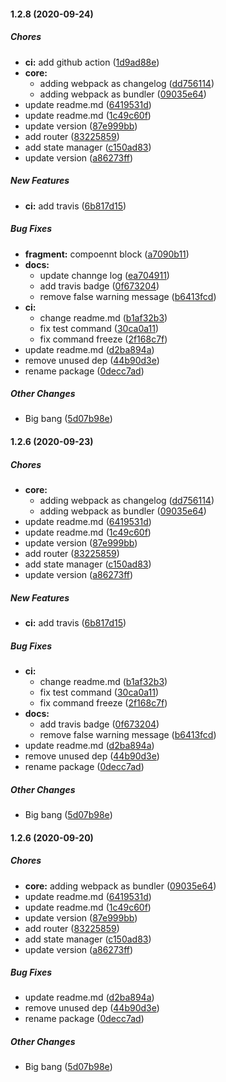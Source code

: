 #### 1.2.8 (2020-09-24)

##### Chores

* **ci:**  add github action ([1d9ad88e](https://github.com/AbderrahimSoubaiElidrissi/web-merge/commit/1d9ad88e3d7d22df1e5039f69cd8bceb35dc4ea6))
* **core:**
  *  adding webpack as changelog ([dd756114](https://github.com/AbderrahimSoubaiElidrissi/web-merge/commit/dd7561142680fd74efbb52e00d9597edd96cd9d0))
  *  adding webpack as bundler ([09035e64](https://github.com/AbderrahimSoubaiElidrissi/web-merge/commit/09035e64243791b8a380150f98761f24de3b86e9))
*  update readme.md ([6419531d](https://github.com/AbderrahimSoubaiElidrissi/web-merge/commit/6419531df656953c1c7f41959f31a6eb60f59fc2))
*  update readme.md ([1c49c60f](https://github.com/AbderrahimSoubaiElidrissi/web-merge/commit/1c49c60fd51217d86525aeb228f259af27bf03ae))
*  update version ([87e999bb](https://github.com/AbderrahimSoubaiElidrissi/web-merge/commit/87e999bb06ebf4ed72ed2b0db39f1ce71033f791))
*  add router ([83225859](https://github.com/AbderrahimSoubaiElidrissi/web-merge/commit/8322585944e7c03cc3555c02c463f533fa710659))
*  add state manager ([c150ad83](https://github.com/AbderrahimSoubaiElidrissi/web-merge/commit/c150ad83c21f48e2e3c9a8f63af00f84ba7f8979))
*  update version ([a86273ff](https://github.com/AbderrahimSoubaiElidrissi/web-merge/commit/a86273ff7651935cca0305bb1d77dd2d4af090d2))

##### New Features

* **ci:**  add travis ([6b817d15](https://github.com/AbderrahimSoubaiElidrissi/web-merge/commit/6b817d154f572c88139a0e70ef72d512c82429a0))

##### Bug Fixes

* **fragment:**  compoennt block ([a7090b11](https://github.com/AbderrahimSoubaiElidrissi/web-merge/commit/a7090b1148979451e7312a120fd0a5cf9e328226))
* **docs:**
  *  update channge log ([ea704911](https://github.com/AbderrahimSoubaiElidrissi/web-merge/commit/ea7049114be265a993f4c9e5379dbe517cbb0513))
  *  add travis badge ([0f673204](https://github.com/AbderrahimSoubaiElidrissi/web-merge/commit/0f673204448c844d44fb9093fcde7ebcc450433a))
  *  remove false warning message ([b6413fcd](https://github.com/AbderrahimSoubaiElidrissi/web-merge/commit/b6413fcdd1f838e99a1db20fe713d788cf0323b8))
* **ci:**
  *  change readme.md ([b1af32b3](https://github.com/AbderrahimSoubaiElidrissi/web-merge/commit/b1af32b39106af6713d38336a81acf15a1905786))
  *  fix test command ([30ca0a11](https://github.com/AbderrahimSoubaiElidrissi/web-merge/commit/30ca0a1121c563b92c2c33ee4b8623addc4dccd1))
  *  fix command freeze ([2f168c7f](https://github.com/AbderrahimSoubaiElidrissi/web-merge/commit/2f168c7f6a00eae24f4fe8c2c1f1cdc9d35ab4ef))
*  update readme.md ([d2ba894a](https://github.com/AbderrahimSoubaiElidrissi/web-merge/commit/d2ba894a6640b59e0df3c6ab9cb3c71a71589408))
*  remove unused dep ([44b90d3e](https://github.com/AbderrahimSoubaiElidrissi/web-merge/commit/44b90d3e02aec23e5771996950c6e779c05322d4))
*  rename package ([0decc7ad](https://github.com/AbderrahimSoubaiElidrissi/web-merge/commit/0decc7ad1bd28647e00e220053fabb1d519adb30))

##### Other Changes

*  Big bang ([5d07b98e](https://github.com/AbderrahimSoubaiElidrissi/web-merge/commit/5d07b98e30a162402c66772bd5d89310f8f14734))

#### 1.2.6 (2020-09-23)

##### Chores

* **core:**
  *  adding webpack as changelog ([dd756114](https://github.com/AbderrahimSoubaiElidrissi/web-merge/commit/dd7561142680fd74efbb52e00d9597edd96cd9d0))
  *  adding webpack as bundler ([09035e64](https://github.com/AbderrahimSoubaiElidrissi/web-merge/commit/09035e64243791b8a380150f98761f24de3b86e9))
*  update readme.md ([6419531d](https://github.com/AbderrahimSoubaiElidrissi/web-merge/commit/6419531df656953c1c7f41959f31a6eb60f59fc2))
*  update readme.md ([1c49c60f](https://github.com/AbderrahimSoubaiElidrissi/web-merge/commit/1c49c60fd51217d86525aeb228f259af27bf03ae))
*  update version ([87e999bb](https://github.com/AbderrahimSoubaiElidrissi/web-merge/commit/87e999bb06ebf4ed72ed2b0db39f1ce71033f791))
*  add router ([83225859](https://github.com/AbderrahimSoubaiElidrissi/web-merge/commit/8322585944e7c03cc3555c02c463f533fa710659))
*  add state manager ([c150ad83](https://github.com/AbderrahimSoubaiElidrissi/web-merge/commit/c150ad83c21f48e2e3c9a8f63af00f84ba7f8979))
*  update version ([a86273ff](https://github.com/AbderrahimSoubaiElidrissi/web-merge/commit/a86273ff7651935cca0305bb1d77dd2d4af090d2))

##### New Features

* **ci:**  add travis ([6b817d15](https://github.com/AbderrahimSoubaiElidrissi/web-merge/commit/6b817d154f572c88139a0e70ef72d512c82429a0))

##### Bug Fixes

* **ci:**
  *  change readme.md ([b1af32b3](https://github.com/AbderrahimSoubaiElidrissi/web-merge/commit/b1af32b39106af6713d38336a81acf15a1905786))
  *  fix test command ([30ca0a11](https://github.com/AbderrahimSoubaiElidrissi/web-merge/commit/30ca0a1121c563b92c2c33ee4b8623addc4dccd1))
  *  fix command freeze ([2f168c7f](https://github.com/AbderrahimSoubaiElidrissi/web-merge/commit/2f168c7f6a00eae24f4fe8c2c1f1cdc9d35ab4ef))
* **docs:**
  *  add travis badge ([0f673204](https://github.com/AbderrahimSoubaiElidrissi/web-merge/commit/0f673204448c844d44fb9093fcde7ebcc450433a))
  *  remove false warning message ([b6413fcd](https://github.com/AbderrahimSoubaiElidrissi/web-merge/commit/b6413fcdd1f838e99a1db20fe713d788cf0323b8))
*  update readme.md ([d2ba894a](https://github.com/AbderrahimSoubaiElidrissi/web-merge/commit/d2ba894a6640b59e0df3c6ab9cb3c71a71589408))
*  remove unused dep ([44b90d3e](https://github.com/AbderrahimSoubaiElidrissi/web-merge/commit/44b90d3e02aec23e5771996950c6e779c05322d4))
*  rename package ([0decc7ad](https://github.com/AbderrahimSoubaiElidrissi/web-merge/commit/0decc7ad1bd28647e00e220053fabb1d519adb30))

##### Other Changes

*  Big bang ([5d07b98e](https://github.com/AbderrahimSoubaiElidrissi/web-merge/commit/5d07b98e30a162402c66772bd5d89310f8f14734))

#### 1.2.6 (2020-09-20)

##### Chores

* **core:**  adding webpack as bundler ([09035e64](https://github.com/AbderrahimSoubaiElidrissi/web-merge/commit/09035e64243791b8a380150f98761f24de3b86e9))
*  update readme.md ([6419531d](https://github.com/AbderrahimSoubaiElidrissi/web-merge/commit/6419531df656953c1c7f41959f31a6eb60f59fc2))
*  update readme.md ([1c49c60f](https://github.com/AbderrahimSoubaiElidrissi/web-merge/commit/1c49c60fd51217d86525aeb228f259af27bf03ae))
*  update version ([87e999bb](https://github.com/AbderrahimSoubaiElidrissi/web-merge/commit/87e999bb06ebf4ed72ed2b0db39f1ce71033f791))
*  add router ([83225859](https://github.com/AbderrahimSoubaiElidrissi/web-merge/commit/8322585944e7c03cc3555c02c463f533fa710659))
*  add state manager ([c150ad83](https://github.com/AbderrahimSoubaiElidrissi/web-merge/commit/c150ad83c21f48e2e3c9a8f63af00f84ba7f8979))
*  update version ([a86273ff](https://github.com/AbderrahimSoubaiElidrissi/web-merge/commit/a86273ff7651935cca0305bb1d77dd2d4af090d2))

##### Bug Fixes

*  update readme.md ([d2ba894a](https://github.com/AbderrahimSoubaiElidrissi/web-merge/commit/d2ba894a6640b59e0df3c6ab9cb3c71a71589408))
*  remove unused dep ([44b90d3e](https://github.com/AbderrahimSoubaiElidrissi/web-merge/commit/44b90d3e02aec23e5771996950c6e779c05322d4))
*  rename package ([0decc7ad](https://github.com/AbderrahimSoubaiElidrissi/web-merge/commit/0decc7ad1bd28647e00e220053fabb1d519adb30))

##### Other Changes

*  Big bang ([5d07b98e](https://github.com/AbderrahimSoubaiElidrissi/web-merge/commit/5d07b98e30a162402c66772bd5d89310f8f14734))

